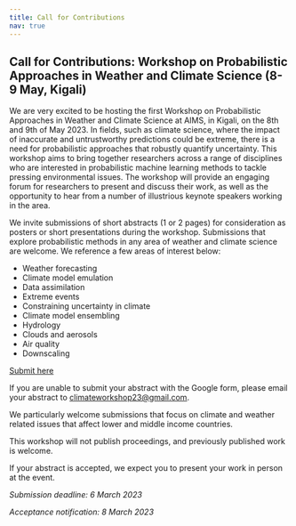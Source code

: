 ```yaml
---
title: Call for Contributions
nav: true
---
```


## Call for Contributions: Workshop on Probabilistic Approaches in Weather and Climate Science (8-9 May, Kigali)


We are very excited to be hosting the first Workshop on Probabilistic Approaches in Weather and Climate Science at AIMS, in Kigali, on the 8th and 9th of May 2023. In fields, such as climate science, where the impact of inaccurate and untrustworthy predictions could be extreme, there is a need for probabilistic approaches that robustly quantify uncertainty. This workshop aims to bring together researchers across a range of disciplines who are interested in probabilistic machine learning methods to tackle pressing environmental issues. The workshop will provide an engaging forum for researchers to present and discuss their work, as well as the opportunity to hear from a number of illustrious keynote speakers working in the area.

We invite submissions of short abstracts (1 or 2 pages) for consideration as posters or short presentations during the workshop. Submissions that explore probabilistic methods in any area of weather and climate science are welcome. We reference a few areas of interest below:

-    Weather forecasting
-    Climate model emulation
-    Data assimilation
-    Extreme events
-    Constraining uncertainty in climate
-    Climate model ensembling
-    Hydrology
-    Clouds and aerosols
-    Air quality
-    Downscaling

[Submit here](https://forms.gle/CsT7GGnDQv6WAb2KA)

If you are unable to submit your abstract with the Google form, please email your abstract to climateworkshop23@gmail.com. 

We particularly welcome submissions that focus on climate and weather related issues that affect lower and middle income countries.

This workshop will not publish proceedings, and previously published work is welcome.

If your abstract is accepted, we expect you to present your work in person at the event.

*Submission deadline: 6 March 2023*

*Acceptance notification: 8 March 2023*


